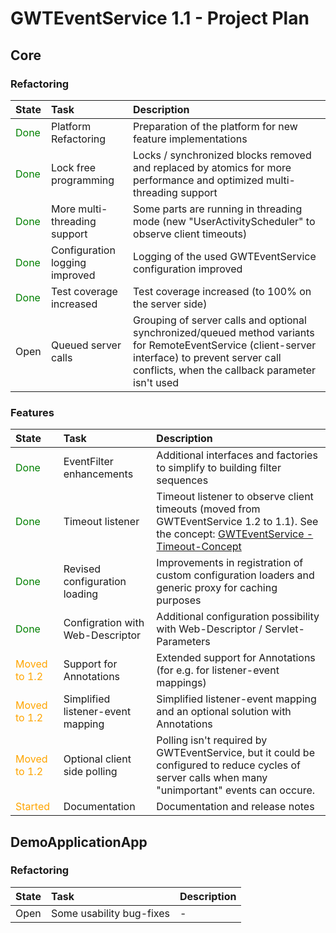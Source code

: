 # GWTEventService 1.1 - Project Plan #

## Core ##

### Refactoring ###

| **State** | **Task** | **Description** |
|:----------|:---------|:----------------|
| <font color='green'>Done</font> | Platform Refactoring | Preparation of the platform for new feature implementations |
| <font color='green'>Done</font> | Lock free programming | Locks / synchronized blocks removed and replaced by atomics for more performance and optimized multi-threading support |
| <font color='green'>Done</font> | More multi-threading support | Some parts are running in threading mode (new "UserActivityScheduler" to observe client timeouts) |
| <font color='green'>Done</font> | Configuration logging improved | Logging of the used GWTEventService configuration improved |
| <font color='green'>Done</font> | Test coverage increased | Test coverage increased (to 100% on the server side) |
| Open      | Queued server calls | Grouping of server calls and optional synchronized/queued method variants for RemoteEventService (client-server interface) to prevent server call conflicts, when the callback parameter isn't used |

### Features ###

| **State** | **Task** | **Description** |
|:----------|:---------|:----------------|
| <font color='green'>Done</font> | EventFilter enhancements | Additional interfaces and factories to simplify to building filter sequences |
| <font color='green'>Done</font> | Timeout listener | Timeout listener to observe client timeouts (moved from GWTEventService 1.2 to 1.1). See the concept: [GWTEventService - Timeout-Concept](GWTEventServiceTimeoutConcept.md) |
| <font color='green'>Done</font> | Revised configuration loading | Improvements in registration of custom configuration loaders and generic proxy for caching purposes |
| <font color='green'>Done</font> | Configration with Web-Descriptor | Additional configuration possibility with Web-Descriptor / Servlet-Parameters |
| <font color='orange'>Moved to 1.2</font> | Support for Annotations | Extended support for Annotations (for e.g. for listener-event mappings) |
| <font color='orange'>Moved to 1.2</font> | Simplified listener-event mapping | Simplified listener-event mapping and an optional solution with Annotations |
| <font color='orange'>Moved to 1.2</font> | Optional client side polling | Polling isn't required by GWTEventService, but it could be configured to reduce cycles of server calls when many "unimportant" events can occure. |
| <font color='orange'>Started</font> | Documentation | Documentation and release notes |

## DemoApplicationApp ##

### Refactoring ###

| **State** | **Task** | **Description** |
|:----------|:---------|:----------------|
| Open      | Some usability bug-fixes | -               |